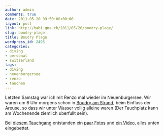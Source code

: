 ```yaml
---
author: admin
comments: true
date: 2011-05-20 09:50:00+00:00
layout: post
link: http://habi.gna.ch/2011/05/20/boudry-plage/
slug: boudry-plage
title: Boudry Plage
wordpress_id: 2495
categories:
- diving
- personal
- switzerland
tags:
- diving
- neuenburgersee
- renzo
- tauchen
---
```


Letzten Samstag war ich mit Renzo mal wieder im Neuenburgersee. Wir waren um 8 Uhr morgens schon in [Boudry am Strand](http://www.swiss-divers.ch/index.php?option=com_mtree&task=viewlink&link_id=106&Itemid=50), beim Einfluss der Areuse, so dass wir unter Wasser vollig alleine waren (Der Tauchplatz kann am Wochenende ziemlich uberfullt sein).

Bei [diesem Tauchgang](http://habi.gna.ch/divelog/2011.05.14.boudry.plage.pdf) entstanden ein [paar Fotos](http://grobmotoriker.ch/fotos/index.php?type=sets&setId=72157626592151989) und [ein Video](http://vimeo.com/23980103), alles unten eingebettet.







